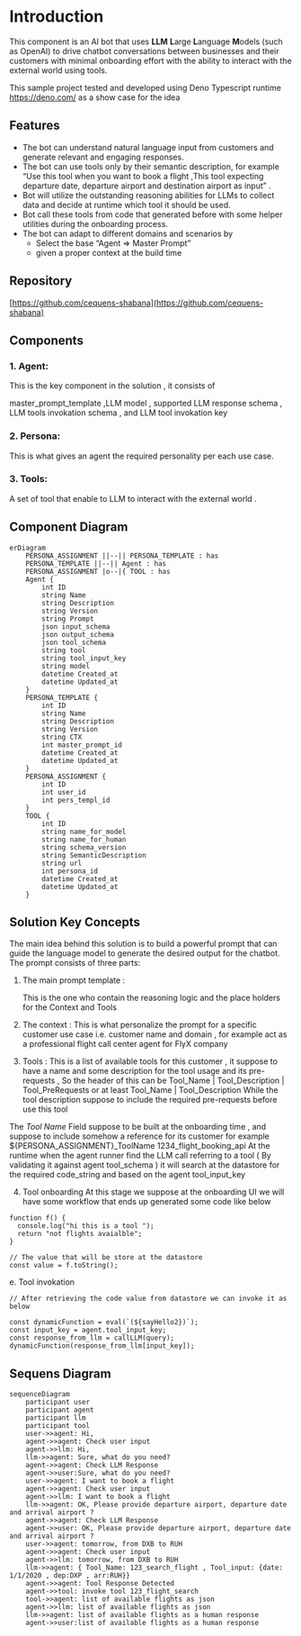 # Introduction

This component is an AI bot that uses **LLM** **L**arge **L**anguage **M**odels
(such as OpenAI) to drive chatbot conversations between businesses and their
customers with minimal onboarding effort with the ability to interact with the
external world using tools.

This sample project tested and developed using Deno Typescript runtime
https://deno.com/ as a show case for the idea

## Features

- The bot can understand natural language input from customers and generate
  relevant and engaging responses.
- The bot can use tools only by their semantic description, for example “Use
  this tool when you want to book a flight ,This tool expecting departure date,
  departure airport and destination airport as input” .
- Bot will utilize the outstanding reasoning abilities for LLMs to collect data
  and decide at runtime which tool it should be used.
- Bot call these tools from code that generated before with some helper
  utilities during the onboarding process.
- The bot can adapt to different domains and scenarios by
  - Select the base “Agent ⇒ Master Prompt”
  - given a proper context at the build time

## Repository

[https://github.com/cequens-shabana](https://github.com/cequens-shabana)

## Components

### 1. Agent:

This is the key component in the solution , it consists of

master_prompt_template ,LLM model , supported LLM response schema , LLM tools
invokation schema , and LLM tool invokation key

### 2. Persona:

This is what gives an agent the required personality per each use case.

### 3. Tools:

A set of tool that enable to LLM to interact with the external world .

## Component Diagram

```mermaid
erDiagram
    PERSONA_ASSIGNMENT ||--|| PERSONA_TEMPLATE : has
    PERSONA_TEMPLATE ||--|| Agent : has
    PERSONA_ASSIGNMENT |o--|{ TOOL : has
    Agent {
        int ID
        string Name
        string Description
        string Version
        string Prompt
        json input_schema
        json output_schema
        json tool_schema
        string tool
        string tool_input_key
        string model
        datetime Created_at
        datetime Updated_at
    }
    PERSONA_TEMPLATE {
        int ID
        string Name
        string Description
        string Version
        string CTX
        int master_prompt_id
        datetime Created_at
        datetime Updated_at
    }
    PERSONA_ASSIGNMENT {
        int ID
        int user_id
        int pers_templ_id
    }
    TOOL {
        int ID
        string name_for_model
        string name_for_human
        string schema_version
        string SemanticDescription
        string url 
        int persona_id 
        datetime Created_at 
        datetime Updated_at 
    }
```

## Solution Key Concepts

The main idea behind this solution is to build a powerful prompt that can guide
the language model to generate the desired output for the chatbot. The prompt
consists of three parts:

1. The main prompt template :

   This is the one who contain the reasoning logic and the place holders for the
   Context and Tools

2. The context : This is what personalize the prompt for a specific customer use
   case i.e. customer name and domain , for example act as a professional flight
   call center agent for FlyX company
3. Tools : This is a list of available tools for this customer , it suppose to
   have a name and some description for the tool usage and its pre-requests , So
   the header of this can be Tool_Name | Tool_Description | Tool_PreRequests or
   at least Tool_Name | Tool_Description While the tool description suppose to
   include the required pre-requests before use this tool

The _Tool Name_ Field suppose to be built at the onboarding time , and suppose
to include somehow a reference for its customer for example
${PERSONA_ASSIGNMENT}_ToolName 1234_flight_booking_api At the runtime when the
agent runner find the LLM call referring to a tool ( By validating it against
agent tool_schema ) it will search at the datastore for the required code_string
and based on the agent tool_input_key

4. Tool onboarding At this stage we suppose at the onboarding UI we will have
   some workflow that ends up generated some code like below

```tsx
function f() {
  console.log("hi this is a tool ");
  return "not flights avaialble";
}

// The value that will be store at the datastore
const value = f.toString();
```

e. Tool invokation

```tsx
// After retrieving the code value from datastore we can invoke it as below

const dynamicFunction = eval(`(${sayHello2})`);
const input_key = agent.tool_input_key;
const response_from_llm = callLLM(query);
dynamicFunction(response_from_llm[input_key]);
```

## Sequens Diagram

```mermaid
sequenceDiagram
    participant user
    participant agent
    participant llm
    participant tool
    user->>agent: Hi, 
    agent->>agent: Check user input
    agent->>llm: Hi, 
    llm->>agent: Sure, what do you need?
    agent->>agent: Check LLM Response 
    agent->>user:Sure, what do you need?
    user->>agent: I want to book a flight
    agent->>agent: Check user input
    agent->>llm: I want to book a flight
    llm->>agent: OK, Please provide departure airport, departure date and arrival airport ?
    agent->>agent: Check LLM Response 
    agent->>user: OK, Please provide departure airport, departure date and arrival airport ?
    user->>agent: tomorrow, from DXB to RUH
    agent->>agent: Check user input
    agent->>llm: tomorrow, from DXB to RUH
    llm->>agent: { Tool_Name: 123_search_flight , Tool_input: {date: 1/1/2020 , dep:DXP , arr:RUH}}
    agent->>agent: Tool Response Detected 
    agent->>tool: invoke tool 123_flight_search
    tool->>agent: list of available flights as json
    agent->>llm: list of available flights as json
    llm->>agent: list of available flights as a human response 
    agent->>user:list of available flights as a human response
```
